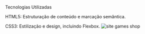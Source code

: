 
Tecnologias Utilizadas

HTML5: Estruturação de conteúdo e marcação semântica.

CSS3: Estilização e design, incluindo Flexbox.
![site games shop](https://github.com/user-attachments/assets/b0e95c75-c17c-46e0-bfa5-b04034feebfe)
